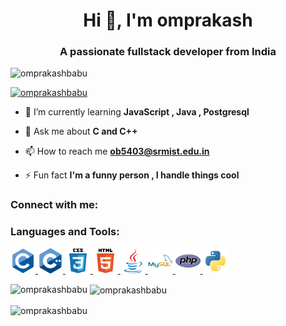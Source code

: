 <h1 align="center">Hi 👋, I'm omprakash</h1>
<h3 align="center">A passionate fullstack developer from India</h3>

<p align="left"> <img src="https://komarev.com/ghpvc/?username=omprakashbabu&label=Profile%20views&color=0e75b6&style=flat" alt="omprakashbabu" /> </p>

<p align="left"> <a href="https://github.com/ryo-ma/github-profile-trophy"><img src="https://github-profile-trophy.vercel.app/?username=omprakashbabu" alt="omprakashbabu" /></a> </p>

- 🌱 I’m currently learning **JavaScript , Java , Postgresql**

- 💬 Ask me about **C and C++**

- 📫 How to reach me **ob5403@srmist.edu.in**

- ⚡ Fun fact **I'm a funny person , I handle things cool**

<h3 align="left">Connect with me:</h3>
<p align="left">
</p>

<h3 align="left">Languages and Tools:</h3>
<p align="left"> <a href="https://www.cprogramming.com/" target="_blank" rel="noreferrer"> <img src="https://raw.githubusercontent.com/devicons/devicon/master/icons/c/c-original.svg" alt="c" width="40" height="40"/> </a> <a href="https://www.w3schools.com/cpp/" target="_blank" rel="noreferrer"> <img src="https://raw.githubusercontent.com/devicons/devicon/master/icons/cplusplus/cplusplus-original.svg" alt="cplusplus" width="40" height="40"/> </a> <a href="https://www.w3schools.com/css/" target="_blank" rel="noreferrer"> <img src="https://raw.githubusercontent.com/devicons/devicon/master/icons/css3/css3-original-wordmark.svg" alt="css3" width="40" height="40"/> </a> <a href="https://www.w3.org/html/" target="_blank" rel="noreferrer"> <img src="https://raw.githubusercontent.com/devicons/devicon/master/icons/html5/html5-original-wordmark.svg" alt="html5" width="40" height="40"/> </a> <a href="https://www.java.com" target="_blank" rel="noreferrer"> <img src="https://raw.githubusercontent.com/devicons/devicon/master/icons/java/java-original.svg" alt="java" width="40" height="40"/> </a> <a href="https://www.mysql.com/" target="_blank" rel="noreferrer"> <img src="https://raw.githubusercontent.com/devicons/devicon/master/icons/mysql/mysql-original-wordmark.svg" alt="mysql" width="40" height="40"/> </a> <a href="https://www.php.net" target="_blank" rel="noreferrer"> <img src="https://raw.githubusercontent.com/devicons/devicon/master/icons/php/php-original.svg" alt="php" width="40" height="40"/> </a> <a href="https://www.python.org" target="_blank" rel="noreferrer"> <img src="https://raw.githubusercontent.com/devicons/devicon/master/icons/python/python-original.svg" alt="python" width="40" height="40"/> </a> </p>

<p><img align="left" src="https://github-readme-stats.vercel.app/api/top-langs?username=omprakashbabu&show_icons=true&locale=en&layout=compact" alt="omprakashbabu" /></p>

<p>&nbsp;<img align="center" src="https://github-readme-stats.vercel.app/api?username=omprakashbabu&show_icons=true&locale=en" alt="omprakashbabu" /></p>

<p><img align="center" src="https://github-readme-streak-stats.herokuapp.com/?user=omprakashbabu&" alt="omprakashbabu" /></p>
